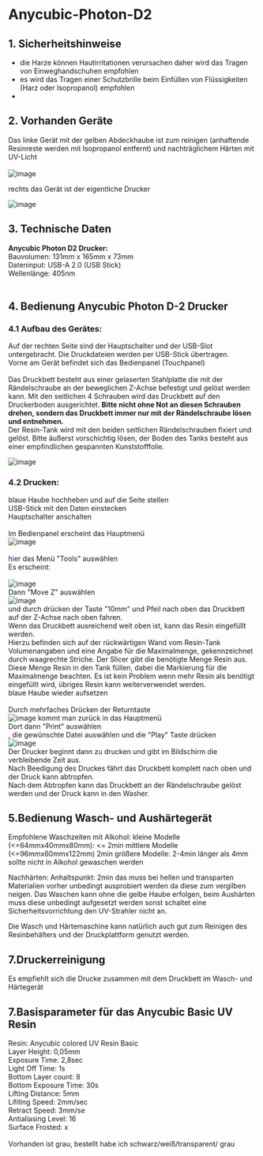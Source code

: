 # Anycubic-Photon-D2
## 1. Sicherheitshinweise
- die Harze können Hautirritationen verursachen daher wird das Tragen von Einweghandschuhen empfohlen<br>
- es wird das Tragen einer Schutzbrille beim Einfüllen von Flüssigkeiten (Harz oder Isopropanol) empfohlen<br>
- 

## 2. Vorhanden Geräte
Das linke Gerät mit der gelben Abdeckhaube ist zum reinigen (anhaftende Resinreste werden mit Isopropanol entfernt) und nachträglichem Härten mit UV-Licht<br>
<br>
![image](https://github.com/makerspace-wi/Anycubic-Photon-D2/assets/126797902/80e512b4-5a34-4ffb-9f82-badab4c5515c)


rechts das Gerät ist der eigentliche Drucker<br>


![image](https://github.com/makerspace-wi/Anycubic-Photon-D2/assets/126797902/92d574fc-f1d7-408b-8994-8d4bbd0884aa)
<br>
## 3. Technische Daten
<b>Anycubic Photon D2 Drucker:</b><br>
  Bauvolumen: 131mm x 165mm x 73mm <br>
  Dateninput: USB-A 2.0 (USB Stick) <br>
  Wellenlänge: 405nm <br>
<br>  





## 4. Bedienung Anycubic Photon D-2 Drucker<br>
### 4.1 Aufbau des Gerätes:
Auf der rechten Seite sind der Hauptschalter und der USB-Slot untergebracht. Die Druckdateien werden per USB-Stick übertragen.<br>
Vorne am Gerät befindet sich das Bedienpanel (Touchpanel)<br>
<br>
Das Druckbett besteht aus einer gelaserten Stahlplatte die mit der Rändelschraube an der beweglichen Z-Achse befestigt und gelöst werden kann. Mit den seitlichen 4 Schrauben wird das Druckbett auf den Druckerboden ausgerichtet. <b>Bitte nicht ohne Not an diesen Schrauben drehen, sondern das Druckbett immer nur mit der Rändelschraube lösen und entnehmen.</b><br>
Der Resin-Tank wird mit den beiden seitlichen Rändelschrauben fixiert und gelöst. Bitte äußerst vorschichtig lösen, der Boden des Tanks besteht aus einer empfindlichen gespannten Kunststofffolie.<br>

![image](https://github.com/makerspace-wi/Anycubic-Photon-D2/assets/126797902/8564bbf8-2598-436a-9f87-0dad66c61348)

 ### 4.2 Drucken:<br>
  blaue Haube hochheben und auf die Seite stellen<br>
  USB-Stick mit den Daten einstecken<br>
  Hauptschalter anschalten<br>
  <br>
  Im Bedienpanel erscheint das Hauptmenü<br>
  ![image](https://github.com/makerspace-wi/Anycubic-Photon-D2/assets/126797902/d1b7887b-b49a-4d38-b2d8-b7b292b17c1b)<br>
  <br>
hier das Menü "Tools" auswählen<br>
Es erscheint:<br>
<br>
  ![image](https://github.com/makerspace-wi/Anycubic-Photon-D2/assets/126797902/d826a4e0-e869-41f3-ba94-4cb76be520b5)
<br>
Dann "Move Z" auswählen<br>
![image](https://github.com/makerspace-wi/Anycubic-Photon-D2/assets/126797902/75fe8db6-f163-4f5b-96ce-dbc8c6617bcf)
<br>
und durch drücken der Taste "10mm" und Pfeil nach oben das Druckbett auf der Z-Achse nach oben fahren.<br>
Wenn das Druckbett ausreichend weit oben ist, kann das Resin eingefüllt werden.<br>
Hierzu befinden sich auf der rückwärtigen Wand vom Resin-Tank Volumenangaben und eine Angabe für die Maximalmenge, gekennzeichnet durch waagrechte Striche. Der Slicer gibt die benötigte Menge Resin aus. Diese Menge Resin in den Tank füllen, dabei die Markierung für die Maximalmenge beachten. Es ist kein Problem wenn mehr Resin als benötigt eingefüllt wird, übriges Resin kann weiterverwendet werden.
<br>
blaue Haube wieder aufsetzen<br>
<br>
Durch mehrfaches Drücken der Returntaste<br>
![image](https://github.com/makerspace-wi/Anycubic-Photon-D2/assets/126797902/a5e1af36-5444-4378-9149-210148c6a5e5)
kommt man zurück in das Hauptmenü<br>
Dort dann "Print" auswählen<br>, die gewünschte Datei auswählen und die "Play" Taste drücken<br>
![image](https://github.com/makerspace-wi/Anycubic-Photon-D2/assets/126797902/5c9e8aba-3135-492e-b076-1c6f6021f47c)<br>
Der Drucker beginnt dann zu drucken und gibt im Bildschirm die verbleibende Zeit aus.<br>
Nach Beedigung des Druckes fährt das Druckbett komplett nach oben und der Druck kann abtropfen.<br>
Nach dem Abtropfen kann das Druckbett an der Rändelschraube gelöst werden und der Druck kann in den Washer.

## 5.Bedienung Wasch- und Aushärtegerät

Empfohlene Waschzeiten mit Alkohol:
kleine Modelle (<=64mmx40mmx80mm): <= 2min
mittlere Modelle (<=96mmx60mmx122mm) 2min
größere Modelle: 2-4min
länger als 4mm sollte nicht in Alkohol gewaschen werden

Nachhärten:
Anhaltspunkt: 2min
das muss bei hellen und transparten Materialien vorher unbedingt ausprobiert werden da diese zum vergilben neigen.
Das Waschen kann ohne die gelbe Haube erfolgen, beim Aushärten muss diese unbedingt aufgesetzt werden sonst schaltet eine Sicherheitsvorrichtung den UV-Strahler nicht an.

Die Wasch und Härtemaschine kann natürlich auch gut zum Reinigen des Resinbehälters und der Druckplattform genutzt werden. 


## 7.Druckerreinigung
Es empfiehlt sich die Drucke zusammen mit dem Druckbett im Wasch- und Härtegerät



## 7.Basisparameter für das Anycubic Basic UV Resin<br>
Resin: Anycubic colored UV Resin Basic<br>
Layer Height: 0,05mm<br>
Exposure Time: 2,8sec<br>
Light Off Time: 1s<br>
Bottom Layer count: 8<br>
Bottom Exposure Time: 30s<br>
Lifting Distance: 5mm<br>
Lifiting Speed: 2mm/sec<br>
Retract Speed: 3mm/se<br>
Antialiasing Level: 16<br>
Surface Frosted: x<br>
<br>
Vorhanden ist grau, bestellt habe ich schwarz/weiß/transparent/ grau<br>



